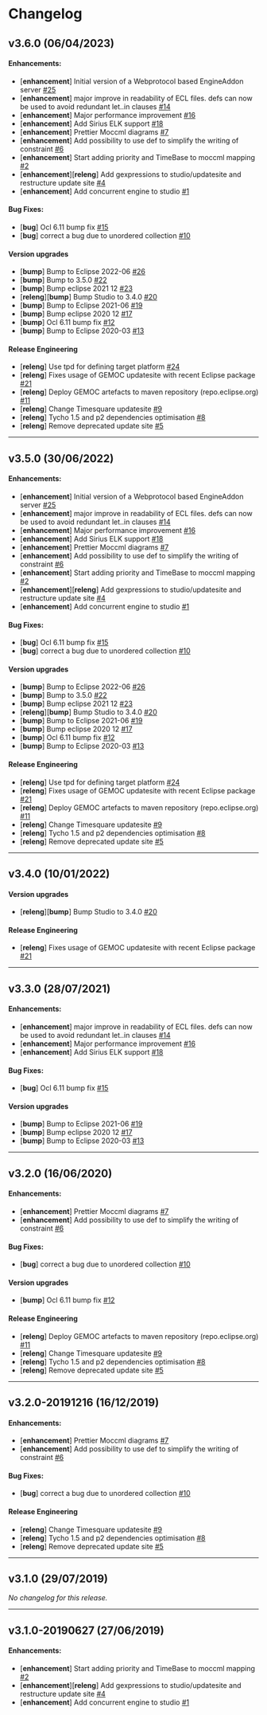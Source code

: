 # Changelog

## v3.6.0 (06/04/2023)

#### Enhancements:

- [**enhancement**] Initial version of a Webprotocol based EngineAddon server [#25](https://github.com/eclipse/gemoc-studio-moccml/pull/25)
- [**enhancement**] major improve in readability of ECL files. defs can now be used to avoid redundant let..in clauses [#14](https://github.com/eclipse/gemoc-studio-moccml/pull/14)
- [**enhancement**] Major performance improvement [#16](https://github.com/eclipse/gemoc-studio-moccml/pull/16)
- [**enhancement**] Add Sirius ELK support [#18](https://github.com/eclipse/gemoc-studio-moccml/pull/18)
- [**enhancement**] Prettier Moccml diagrams [#7](https://github.com/eclipse/gemoc-studio-moccml/pull/7)
- [**enhancement**] Add possibility to use def to simplify the writing of constraint [#6](https://github.com/eclipse/gemoc-studio-moccml/pull/6)
- [**enhancement**] Start adding priority and TimeBase to moccml mapping [#2](https://github.com/eclipse/gemoc-studio-moccml/pull/2)
- [**enhancement**][**releng**] Add gexpressions to studio/updatesite and restructure update site [#4](https://github.com/eclipse/gemoc-studio-moccml/pull/4)
- [**enhancement**] Add concurrent engine to studio [#1](https://github.com/eclipse/gemoc-studio-moccml/pull/1)

#### Bug Fixes:

- [**bug**] Ocl 6.11 bump fix [#15](https://github.com/eclipse/gemoc-studio-moccml/pull/15)
- [**bug**] correct a bug due to unordered collection [#10](https://github.com/eclipse/gemoc-studio-moccml/pull/10)

#### Version upgrades

- [**bump**] Bump to Eclipse 2022-06 [#26](https://github.com/eclipse/gemoc-studio-moccml/pull/26)
- [**bump**] Bump to 3.5.0 [#22](https://github.com/eclipse/gemoc-studio-moccml/pull/22)
- [**bump**] Bump eclipse 2021 12 [#23](https://github.com/eclipse/gemoc-studio-moccml/pull/23)
- [**releng**][**bump**] Bump Studio to 3.4.0 [#20](https://github.com/eclipse/gemoc-studio-moccml/pull/20)
- [**bump**] Bump to Eclipse 2021-06 [#19](https://github.com/eclipse/gemoc-studio-moccml/pull/19)
- [**bump**] Bump eclipse 2020 12 [#17](https://github.com/eclipse/gemoc-studio-moccml/pull/17)
- [**bump**] Ocl 6.11 bump fix [#12](https://github.com/eclipse/gemoc-studio-moccml/pull/12)
- [**bump**] Bump to Eclipse 2020-03 [#13](https://github.com/eclipse/gemoc-studio-moccml/pull/13)

#### Release Engineering

- [**releng**]  Use tpd for defining target platform [#24](https://github.com/eclipse/gemoc-studio-moccml/pull/24)
- [**releng**] Fixes usage of GEMOC updatesite with recent Eclipse package [#21](https://github.com/eclipse/gemoc-studio-moccml/pull/21)
- [**releng**] Deploy GEMOC artefacts to maven repository (repo.eclipse.org) [#11](https://github.com/eclipse/gemoc-studio-moccml/pull/11)
- [**releng**] Change Timesquare updatesite [#9](https://github.com/eclipse/gemoc-studio-moccml/pull/9)
- [**releng**] Tycho 1.5 and p2 dependencies optimisation [#8](https://github.com/eclipse/gemoc-studio-moccml/pull/8)
- [**releng**] Remove deprecated update site [#5](https://github.com/eclipse/gemoc-studio-moccml/pull/5)

---

## v3.5.0 (30/06/2022)

#### Enhancements:

- [**enhancement**] Initial version of a Webprotocol based EngineAddon server [#25](https://github.com/eclipse/gemoc-studio-moccml/pull/25)
- [**enhancement**] major improve in readability of ECL files. defs can now be used to avoid redundant let..in clauses [#14](https://github.com/eclipse/gemoc-studio-moccml/pull/14)
- [**enhancement**] Major performance improvement [#16](https://github.com/eclipse/gemoc-studio-moccml/pull/16)
- [**enhancement**] Add Sirius ELK support [#18](https://github.com/eclipse/gemoc-studio-moccml/pull/18)
- [**enhancement**] Prettier Moccml diagrams [#7](https://github.com/eclipse/gemoc-studio-moccml/pull/7)
- [**enhancement**] Add possibility to use def to simplify the writing of constraint [#6](https://github.com/eclipse/gemoc-studio-moccml/pull/6)
- [**enhancement**] Start adding priority and TimeBase to moccml mapping [#2](https://github.com/eclipse/gemoc-studio-moccml/pull/2)
- [**enhancement**][**releng**] Add gexpressions to studio/updatesite and restructure update site [#4](https://github.com/eclipse/gemoc-studio-moccml/pull/4)
- [**enhancement**] Add concurrent engine to studio [#1](https://github.com/eclipse/gemoc-studio-moccml/pull/1)

#### Bug Fixes:

- [**bug**] Ocl 6.11 bump fix [#15](https://github.com/eclipse/gemoc-studio-moccml/pull/15)
- [**bug**] correct a bug due to unordered collection [#10](https://github.com/eclipse/gemoc-studio-moccml/pull/10)

#### Version upgrades

- [**bump**] Bump to Eclipse 2022-06 [#26](https://github.com/eclipse/gemoc-studio-moccml/pull/26)
- [**bump**] Bump to 3.5.0 [#22](https://github.com/eclipse/gemoc-studio-moccml/pull/22)
- [**bump**] Bump eclipse 2021 12 [#23](https://github.com/eclipse/gemoc-studio-moccml/pull/23)
- [**releng**][**bump**] Bump Studio to 3.4.0 [#20](https://github.com/eclipse/gemoc-studio-moccml/pull/20)
- [**bump**] Bump to Eclipse 2021-06 [#19](https://github.com/eclipse/gemoc-studio-moccml/pull/19)
- [**bump**] Bump eclipse 2020 12 [#17](https://github.com/eclipse/gemoc-studio-moccml/pull/17)
- [**bump**] Ocl 6.11 bump fix [#12](https://github.com/eclipse/gemoc-studio-moccml/pull/12)
- [**bump**] Bump to Eclipse 2020-03 [#13](https://github.com/eclipse/gemoc-studio-moccml/pull/13)

#### Release Engineering

- [**releng**]  Use tpd for defining target platform [#24](https://github.com/eclipse/gemoc-studio-moccml/pull/24)
- [**releng**] Fixes usage of GEMOC updatesite with recent Eclipse package [#21](https://github.com/eclipse/gemoc-studio-moccml/pull/21)
- [**releng**] Deploy GEMOC artefacts to maven repository (repo.eclipse.org) [#11](https://github.com/eclipse/gemoc-studio-moccml/pull/11)
- [**releng**] Change Timesquare updatesite [#9](https://github.com/eclipse/gemoc-studio-moccml/pull/9)
- [**releng**] Tycho 1.5 and p2 dependencies optimisation [#8](https://github.com/eclipse/gemoc-studio-moccml/pull/8)
- [**releng**] Remove deprecated update site [#5](https://github.com/eclipse/gemoc-studio-moccml/pull/5)

---

## v3.4.0 (10/01/2022)

#### Version upgrades

- [**releng**][**bump**] Bump Studio to 3.4.0 [#20](https://github.com/eclipse/gemoc-studio-moccml/pull/20)

#### Release Engineering

- [**releng**] Fixes usage of GEMOC updatesite with recent Eclipse package [#21](https://github.com/eclipse/gemoc-studio-moccml/pull/21)

---

## v3.3.0 (28/07/2021)

#### Enhancements:

- [**enhancement**] major improve in readability of ECL files. defs can now be used to avoid redundant let..in clauses [#14](https://github.com/eclipse/gemoc-studio-moccml/pull/14)
- [**enhancement**] Major performance improvement [#16](https://github.com/eclipse/gemoc-studio-moccml/pull/16)
- [**enhancement**] Add Sirius ELK support [#18](https://github.com/eclipse/gemoc-studio-moccml/pull/18)

#### Bug Fixes:

- [**bug**] Ocl 6.11 bump fix [#15](https://github.com/eclipse/gemoc-studio-moccml/pull/15)

#### Version upgrades

- [**bump**] Bump to Eclipse 2021-06 [#19](https://github.com/eclipse/gemoc-studio-moccml/pull/19)
- [**bump**] Bump eclipse 2020 12 [#17](https://github.com/eclipse/gemoc-studio-moccml/pull/17)
- [**bump**] Bump to Eclipse 2020-03 [#13](https://github.com/eclipse/gemoc-studio-moccml/pull/13)

---

## v3.2.0 (16/06/2020)

#### Enhancements:

- [**enhancement**] Prettier Moccml diagrams [#7](https://github.com/eclipse/gemoc-studio-moccml/pull/7)
- [**enhancement**] Add possibility to use def to simplify the writing of constraint [#6](https://github.com/eclipse/gemoc-studio-moccml/pull/6)

#### Bug Fixes:

- [**bug**] correct a bug due to unordered collection [#10](https://github.com/eclipse/gemoc-studio-moccml/pull/10)

#### Version upgrades

- [**bump**] Ocl 6.11 bump fix [#12](https://github.com/eclipse/gemoc-studio-moccml/pull/12)

#### Release Engineering

- [**releng**] Deploy GEMOC artefacts to maven repository (repo.eclipse.org) [#11](https://github.com/eclipse/gemoc-studio-moccml/pull/11)
- [**releng**] Change Timesquare updatesite [#9](https://github.com/eclipse/gemoc-studio-moccml/pull/9)
- [**releng**] Tycho 1.5 and p2 dependencies optimisation [#8](https://github.com/eclipse/gemoc-studio-moccml/pull/8)
- [**releng**] Remove deprecated update site [#5](https://github.com/eclipse/gemoc-studio-moccml/pull/5)

---

## v3.2.0-20191216 (16/12/2019)

#### Enhancements:

- [**enhancement**] Prettier Moccml diagrams [#7](https://github.com/eclipse/gemoc-studio-moccml/pull/7)
- [**enhancement**] Add possibility to use def to simplify the writing of constraint [#6](https://github.com/eclipse/gemoc-studio-moccml/pull/6)

#### Bug Fixes:

- [**bug**] correct a bug due to unordered collection [#10](https://github.com/eclipse/gemoc-studio-moccml/pull/10)

#### Release Engineering

- [**releng**] Change Timesquare updatesite [#9](https://github.com/eclipse/gemoc-studio-moccml/pull/9)
- [**releng**] Tycho 1.5 and p2 dependencies optimisation [#8](https://github.com/eclipse/gemoc-studio-moccml/pull/8)
- [**releng**] Remove deprecated update site [#5](https://github.com/eclipse/gemoc-studio-moccml/pull/5)

---

## v3.1.0 (29/07/2019)
*No changelog for this release.*

---

## v3.1.0-20190627 (27/06/2019)

#### Enhancements:

- [**enhancement**] Start adding priority and TimeBase to moccml mapping [#2](https://github.com/eclipse/gemoc-studio-moccml/pull/2)
- [**enhancement**][**releng**] Add gexpressions to studio/updatesite and restructure update site [#4](https://github.com/eclipse/gemoc-studio-moccml/pull/4)
- [**enhancement**] Add concurrent engine to studio [#1](https://github.com/eclipse/gemoc-studio-moccml/pull/1)
